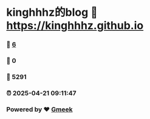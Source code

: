# kinghhhz的blog :link: https://kinghhhz.github.io 
### :page_facing_up: [6](https://kinghhhz.github.io/tag.html) 
### :speech_balloon: 0 
### :hibiscus: 5291 
### :alarm_clock: 2025-04-21 09:11:47 
### Powered by :heart: [Gmeek](https://github.com/Meekdai/Gmeek)
